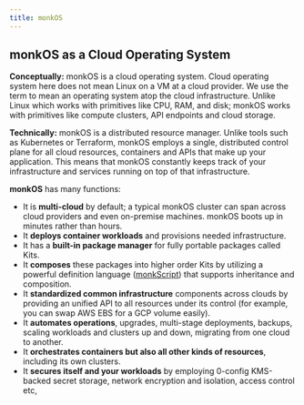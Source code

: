 ```yaml
---
title: monkOS
---
```


## monkOS as a Cloud Operating System 

**Conceptually:** monkOS is a cloud operating system. Cloud operating system here does not mean Linux on a VM at a cloud provider. We use the term to mean an operating system atop the cloud infrastructure. Unlike Linux which works with primitives like CPU, RAM, and disk; monkOS works with primitives like compute clusters, API endpoints and cloud storage.

**Technically:** monkOS is a distributed resource manager. Unlike tools such as Kubernetes or Terraform, monkOS employs a single, distributed control plane for all cloud resources, containers and APIs that make up your application. This means that monkOS constantly keeps track of your infrastructure and services running on top of that infrastructure. 

**monkOS** has many functions:

- It is **multi-cloud** by default; a typical monkOS cluster can span across cloud providers and even on-premise machines.  monkOS boots up in minutes rather than hours. 
- It **deploys container workloads** and provisions needed infrastructure.
- It has a **built-in package manager** for fully portable packages called Kits. 
- It **composes** these packages into higher order Kits by utilizing a powerful definition language ([monkScript](/about/monkscript.md)) that supports inheritance and composition. 
- It **standardized common infrastructure** components across clouds by providing an unified API to all resources under its control (for example, you can swap AWS EBS for a GCP volume easily).
- It **automates operations**, upgrades, multi-stage deployments, backups, scaling workloads and clusters up and down, migrating from one cloud to another. 
- It **orchestrates containers but also all other kinds of resources**, including its own clusters.
- It **secures itself and your workloads** by employing 0-config KMS-backed secret storage, network encryption and isolation, access control etc,

